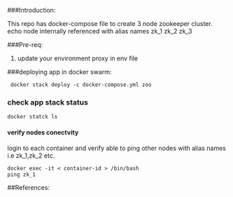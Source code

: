 ###Introduction:

This repo has docker-compose file to create 3 node zookeeper cluster.
echo node internally referenced with alias names zk_1 zk_2 zk_3


###Pre-req:
1. update your environment proxy in env file



###deploying app in docker swarm:
```
 docker stack deploy -c docker-compose.yml zoo
```

### check app stack status
```
docker statck ls
```

#### verify nodes conectvity
login to each container and verify able to ping other nodes with alias names i.e zk_1,zk_2 etc.
```
docker exec -it < container-id > /bin/bash 
ping zk_1
````


##References:





